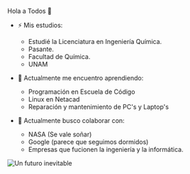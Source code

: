  Hola a Todos 👋

- ⚡ Mis estudios:
  - Estudié la Licenciatura en Ingeniería Química.
  - Pasante.
  - Facultad de Química.
  - UNAM
  
- 🌱 Actualmente me encuentro aprendiendo:
  - Programación en Escuela de Código
  - Linux en Netacad
  - Reparación y mantenimiento de PC's y Laptop's

- 🔭 Actualmente busco colaborar con:
  - NASA (Se vale soñar)
  - Google (parece que seguimos dormidos)
  - Empresas que fucionen la ingeniería y la informática.

 ![Un futuro inevitable](https://www.sicma21.com/wp-content/uploads/2021/12/ventajas-de-la-software-factory-848x300.png)
<!--
**ChrisMarDA/ChrisMarDA** is a ✨ _special_ ✨ repository because its `README.md` (this file) appears on your GitHub profile.

Here are some ideas to get you started:

- 🔭 I’m currently working on ...
- 🌱 I’m currently learning ...
- 👯 I’m looking to collaborate on ...
- 🤔 I’m looking for help with ...
- 💬 Ask me about ...
- 📫 How to reach me: ...
- 😄 Pronouns: ...
- ⚡ Fun fact: ...
-->
